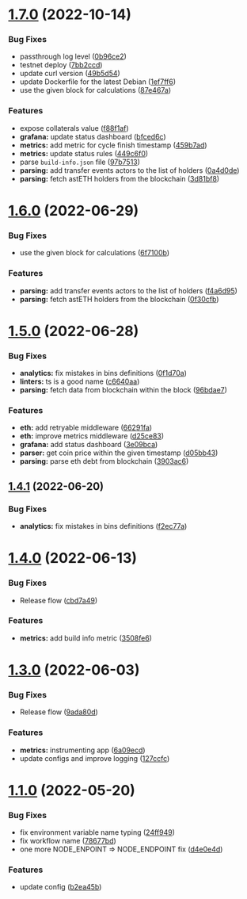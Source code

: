 # [1.7.0](https://github.com/lidofinance/aave-collaterals-bot/compare/1.6.0...1.7.0) (2022-10-14)


### Bug Fixes

* passthrough log level ([0b96ce2](https://github.com/lidofinance/aave-collaterals-bot/commit/0b96ce2adfc26a8feaaf41ee24dd334578014547))
* testnet deploy ([7bb2ccd](https://github.com/lidofinance/aave-collaterals-bot/commit/7bb2ccdd716067560d0872959b019839263b499d))
* update curl version ([49b5d54](https://github.com/lidofinance/aave-collaterals-bot/commit/49b5d54efc9eb320382906a3589ce1004904da0d))
* update Dockerfile for the latest Debian ([1ef7ff6](https://github.com/lidofinance/aave-collaterals-bot/commit/1ef7ff6dc32fb59f1a439b918db80cd3910e6bf5))
* use the given block for calculations ([87e467a](https://github.com/lidofinance/aave-collaterals-bot/commit/87e467a36191598c3c0ca19fcf5a73338f441556))


### Features

* expose collaterals value ([f88f1af](https://github.com/lidofinance/aave-collaterals-bot/commit/f88f1af97ab0296db01e847e79985cee10d702a6))
* **grafana:** update status dashboard ([bfced6c](https://github.com/lidofinance/aave-collaterals-bot/commit/bfced6c4a2e5a964393406905d527fc8773a9efc))
* **metrics:** add metric for cycle finish timestamp ([459b7ad](https://github.com/lidofinance/aave-collaterals-bot/commit/459b7adc379dd48b6ece778d97156d99db4eeae0))
* **metrics:** update status rules ([449c6f0](https://github.com/lidofinance/aave-collaterals-bot/commit/449c6f08358c416f6f0e98eb3419cd226791c237))
* parse `build-info.json` file ([97b7513](https://github.com/lidofinance/aave-collaterals-bot/commit/97b75132f04badaee18e9a0eab109da69c057185))
* **parsing:** add transfer events actors to the list of holders ([0a4d0de](https://github.com/lidofinance/aave-collaterals-bot/commit/0a4d0dec785b5573b3053e85761a22401e5c6e47))
* **parsing:** fetch astETH holders from the blockchain ([3d81bf8](https://github.com/lidofinance/aave-collaterals-bot/commit/3d81bf87f561b6ff8637afe0610526953d2b274b))



# [1.6.0](https://github.com/lidofinance/aave-collaterals-bot/compare/1.5.0...1.6.0) (2022-06-29)


### Bug Fixes

* use the given block for calculations ([6f7100b](https://github.com/lidofinance/aave-collaterals-bot/commit/6f7100b2d9e225a7c77af41b70997d4339638bcf))


### Features

* **parsing:** add transfer events actors to the list of holders ([f4a6d95](https://github.com/lidofinance/aave-collaterals-bot/commit/f4a6d95001939452071ca727cb2b0974f8350060))
* **parsing:** fetch astETH holders from the blockchain ([0f30cfb](https://github.com/lidofinance/aave-collaterals-bot/commit/0f30cfb2de02e90eb5d435a655f72708e8674e62))



# [1.5.0](https://github.com/lidofinance/aave-collaterals-bot/compare/1.4.1...1.5.0) (2022-06-28)


### Bug Fixes

* **analytics:** fix mistakes in bins definitions ([0f1d70a](https://github.com/lidofinance/aave-collaterals-bot/commit/0f1d70ab87137b5e588a14e6929ea3fa5951aa1f))
* **linters:** ts is a good name ([c6640aa](https://github.com/lidofinance/aave-collaterals-bot/commit/c6640aadd2ed6226dc1eca7382083baaa700c1df))
* **parsing:** fetch data from blockchain within the block ([96bdae7](https://github.com/lidofinance/aave-collaterals-bot/commit/96bdae7372e12abe6e7019042d6c6118ce9ca358))


### Features

* **eth:** add retryable middleware ([66291fa](https://github.com/lidofinance/aave-collaterals-bot/commit/66291fac27db698669aaa8d4645648c235f98d9e))
* **eth:** improve metrics middleware ([d25ce83](https://github.com/lidofinance/aave-collaterals-bot/commit/d25ce83175dcfe5d404266ea400bbc9daf2f11f1))
* **grafana:** add status dashboard ([3e09bca](https://github.com/lidofinance/aave-collaterals-bot/commit/3e09bca1e580e6a8e7c1ed27f5a51a723ec5df2b))
* **parser:** get coin price within the given timestamp ([d05bb43](https://github.com/lidofinance/aave-collaterals-bot/commit/d05bb4348f2d7dade6decb0421c8f24d4a25df3c))
* **parsing:** parse eth debt from blockchain ([3903ac6](https://github.com/lidofinance/aave-collaterals-bot/commit/3903ac64b055c4757233f27edbbfa5edf5e9a7d8))



## [1.4.1](https://github.com/lidofinance/aave-collaterals-bot/compare/1.4.0...1.4.1) (2022-06-20)


### Bug Fixes

* **analytics:** fix mistakes in bins definitions ([f2ec77a](https://github.com/lidofinance/aave-collaterals-bot/commit/f2ec77ad31fbc287956ad3baaf62037aaa9e301e))



# [1.4.0](https://github.com/lidofinance/aave-collaterals-bot/compare/1.3.0...1.4.0) (2022-06-13)


### Bug Fixes

* Release flow ([cbd7a49](https://github.com/lidofinance/aave-collaterals-bot/commit/cbd7a49e4319c91cdc08adcdf3e438b826ef1005))


### Features

* **metrics:** add build info metric ([3508fe6](https://github.com/lidofinance/aave-collaterals-bot/commit/3508fe61464421dc83634605e20d3358e9d6ab99))



# [1.3.0](https://github.com/lidofinance/aave-collaterals-bot/compare/1.2.0...1.3.0) (2022-06-03)


### Bug Fixes

* Release flow ([9ada80d](https://github.com/lidofinance/aave-collaterals-bot/commit/9ada80d1ac9c62414765615a9a303352ba4c3b48))


### Features

* **metrics:** instrumenting app ([6a09ecd](https://github.com/lidofinance/aave-collaterals-bot/commit/6a09ecda317b004c32e8c8955e568b7f88efec80))
* update configs and improve logging ([127ccfc](https://github.com/lidofinance/aave-collaterals-bot/commit/127ccfcc6173cfabdc3e80aae5f306d609a268e0))



# [1.1.0](https://github.com/lidofinance/aave-collaterals-bot/compare/b2ea45bbe04b5713fcfeca7d89742b0dd06e8f3c...1.1.0) (2022-05-20)


### Bug Fixes

* fix environment variable name typing ([24ff949](https://github.com/lidofinance/aave-collaterals-bot/commit/24ff94904c37377b953ed4fa826c0095ebb61c76))
* fix workflow name ([78677bd](https://github.com/lidofinance/aave-collaterals-bot/commit/78677bde974dde410e0ec143edca4651f178c95d))
* one more NODE_ENPOINT => NODE_ENDPOINT fix ([d4e0e4d](https://github.com/lidofinance/aave-collaterals-bot/commit/d4e0e4d58ee7cf95e8f6df494c844e7fe3273506))


### Features

* update config ([b2ea45b](https://github.com/lidofinance/aave-collaterals-bot/commit/b2ea45bbe04b5713fcfeca7d89742b0dd06e8f3c))



